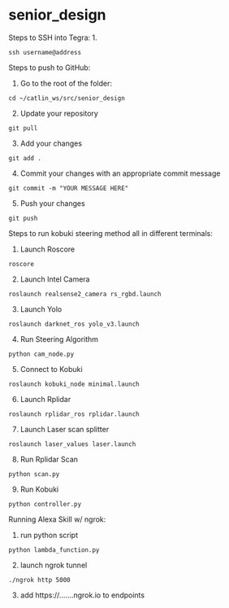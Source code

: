 # senior_design

Steps to SSH into Tegra:
  1.
  ```
  ssh username@address
  ```
  
Steps to push to GitHub:
  1. Go to the root of the folder:
  ```
  cd ~/catlin_ws/src/senior_design
  ```
  2. Update your repository
  ```
  git pull
  ```
  3. Add your changes
  ```
  git add .
  ```
  4. Commit your changes with an appropriate commit message
  ```
  git commit -m "YOUR MESSAGE HERE"
  ```
  5. Push your changes
  ```
  git push
  ```
  
Steps to run kobuki steering method all in different terminals:
  1. Launch Roscore
  ```
  roscore
  ```
  2. Launch Intel Camera
  ```
  roslaunch realsense2_camera rs_rgbd.launch
  ```
  3. Launch Yolo
  ```
  roslaunch darknet_ros yolo_v3.launch
  ```
  4. Run Steering Algorithm
  ```
  python cam_node.py
  ```
  5. Connect to Kobuki 
  ```
  roslaunch kobuki_node minimal.launch
  ```
  6. Launch Rplidar
  ```
  roslaunch rplidar_ros rplidar.launch
  ``` 
  7. Launch Laser scan splitter
  ```
  roslaunch laser_values laser.launch
  ```
  8. Run Rplidar Scan 
  ```
  python scan.py
  ```
  9. Run Kobuki
  ```
  python controller.py
  ````
Running Alexa Skill w/ ngrok:
  1. run python script
  ```
  python lambda_function.py
  ```
  2. launch ngrok tunnel
  ```
  ./ngrok http 5000
  ```
  3. add https://.......ngrok.io to endpoints
